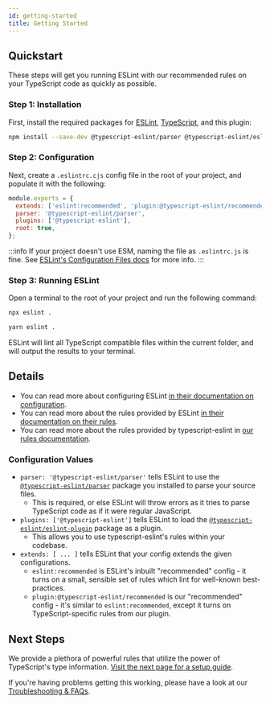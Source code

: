 ```yaml
---
id: getting-started
title: Getting Started
---
```


## Quickstart

These steps will get you running ESLint with our recommended rules on your TypeScript code as quickly as possible.

### Step 1: Installation

First, install the required packages for [ESLint](https://eslint.org), [TypeScript](https://typescriptlang.org), and this plugin:

```bash npm2yarn
npm install --save-dev @typescript-eslint/parser @typescript-eslint/eslint-plugin eslint typescript
```

### Step 2: Configuration

Next, create a `.eslintrc.cjs` config file in the root of your project, and populate it with the following:

```js title=".eslintrc.cjs"
module.exports = {
  extends: ['eslint:recommended', 'plugin:@typescript-eslint/recommended'],
  parser: '@typescript-eslint/parser',
  plugins: ['@typescript-eslint'],
  root: true,
};
```

:::info
If your project doesn't use ESM, naming the file as `.eslintrc.js` is fine. See [ESLint's Configuration Files docs](https://eslint.org/docs/user-guide/configuring/configuration-files) for more info.
:::

### Step 3: Running ESLint

Open a terminal to the root of your project and run the following command:

<Tabs groupId="npm2yarn">
<TabItem value="npm">

```bash
npx eslint .
```

</TabItem>
<TabItem value="Yarn">

```bash
yarn eslint .
```

</TabItem>
</Tabs>

ESLint will lint all TypeScript compatible files within the current folder, and will output the results to your terminal.

## Details

- You can read more about configuring ESLint [in their documentation on configuration](https://eslint.org/docs/user-guide/configuring).
- You can read more about the rules provided by ESLint [in their documentation on their rules](https://eslint.org/docs/rules/).
- You can read more about the rules provided by typescript-eslint in [our rules documentation](/rules).

### Configuration Values

- `parser: '@typescript-eslint/parser'` tells ESLint to use the [`@typescript-eslint/parser`](./architecture/Parser.mdx) package you installed to parse your source files.
  - This is required, or else ESLint will throw errors as it tries to parse TypeScript code as if it were regular JavaScript.
- `plugins: ['@typescript-eslint']` tells ESLint to load the [`@typescript-eslint/eslint-plugin`](./architecture/ESLint_Plugin.mdx) package as a plugin.
  - This allows you to use typescript-eslint's rules within your codebase.
- `extends: [ ... ]` tells ESLint that your config extends the given configurations.
  - `eslint:recommended` is ESLint's inbuilt "recommended" config - it turns on a small, sensible set of rules which lint for well-known best-practices.
  - `plugin:@typescript-eslint/recommended` is our "recommended" config - it's similar to `eslint:recommended`, except it turns on TypeScript-specific rules from our plugin.

## Next Steps

We provide a plethora of powerful rules that utilize the power of TypeScript's type information. [Visit the next page for a setup guide](./linting/Typed_Linting.md 'Visit the next page for a typed rules setup guide').

If you're having problems getting this working, please have a look at our [Troubleshooting & FAQs](./linting/Troubleshooting.md).
